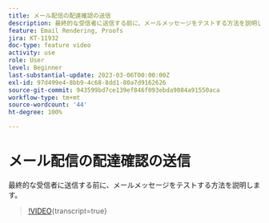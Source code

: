 ```yaml
---
title: メール配信の配達確認の送信
description: 最終的な受信者に送信する前に、メールメッセージをテストする方法を説明します。
feature: Email Rendering, Proofs
jira: KT-11932
doc-type: feature video
activity: use
role: User
level: Beginner
last-substantial-update: 2023-03-06T00:00:00Z
exl-id: 97d499e4-8bb9-4c68-8dd1-80a7d9162626
source-git-commit: 943599bd7ce139ef846f093ebda9084a91550aca
workflow-type: tm+mt
source-wordcount: '44'
ht-degree: 100%

---
```


# メール配信の配達確認の送信

最終的な受信者に送信する前に、メールメッセージをテストする方法を説明します。

>[!VIDEO](https://video.tv.adobe.com/v/3416038/?learn=on){transcript=true}
